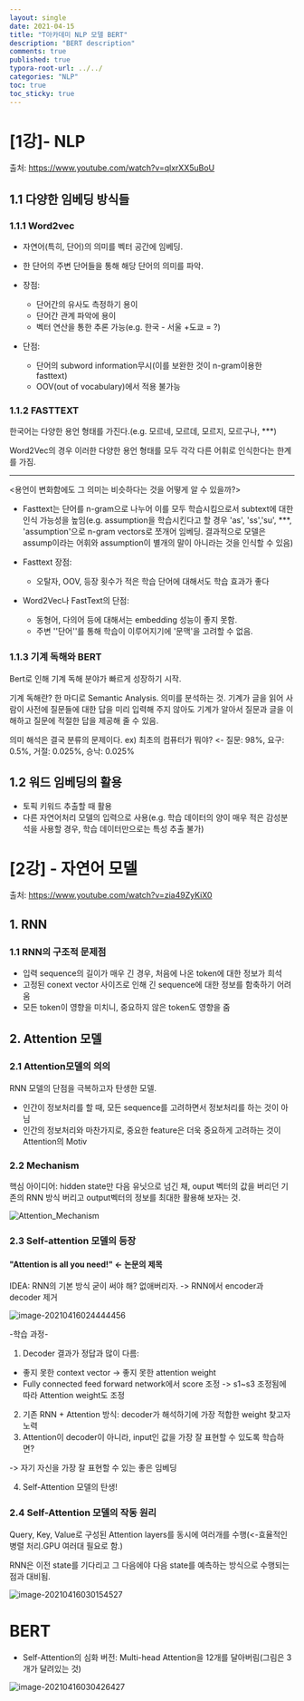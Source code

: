 ```yaml
---
layout: single
date: 2021-04-15
title: "T아카데미 NLP 모델 BERT"
description: "BERT description"
comments: true
published: true
typora-root-url: ../../
categories: "NLP"
toc: true
toc_sticky: true 
---
```


# [1강]- NLP

출처: https://www.youtube.com/watch?v=qlxrXX5uBoU

## 1.1 다양한 임베딩 방식들



### 1.1.1 Word2vec 

* 자연어(특히, 단어)의 의미를 벡터 공간에 임베딩.

* 한 단어의 주변 단어들을 통해 해당 단어의 의미를 파악.

* 장점: 
  *  단어간의 유사도 측정하기 용이
  * 단어간 관계 파악에 용이
  * 벡터 연산을 통한 추론 가능(e.g. 한국 - 서울 +도쿄  = ?) 

* 단점:
  * 단어의 subword information무시(이를 보완한 것이 n-gram이용한 fasttext)
  * OOV(out of vocabulary)에서 적용 불가능



### 1.1.2 FASTTEXT

한국어는 다양한 용언 형태를 가진다.(e.g. 모르네, 모르데, 모르지, 모르구나, ***)

Word2Vec의 경우 이러한 다양한 용언 형태를 모두 각각 다른 어휘로 인식한다는 한계를 가짐.

---

<용언이 변화함에도 그 의미는 비슷하다는 것을 어떻게 알 수 있을까?>

* Fasttext는 단어를 n-gram으로 나누어 이를 모두 학습시킴으로서 subtext에 대한 인식 가능성을 높임(e.g. assumption을 학습시킨다고 할 경우 'as', 'ss','su', ***, 'assumption'으로 n-gram vectors로 쪼개어 임베딩. 결과적으로 모델은 assump이라는 어휘와 assumption이 별개의 말이 아니라는 것을 인식할 수 있음)
* Fasttext 장점:
  * 오탈자, OOV, 등장 횟수가 적은 학습 단어에 대해서도 학습 효과가 좋다

* Word2Vec나 FastText의 단점:
  * 동형어, 다의어 등에 대해서는 embedding 성능이 좋지 못함.
  * 주변 ''단어''를 통해 학습이 이루어지기에 '문맥'을 고려할 수 없음.

### 1.1.3 기계 독해와 BERT

Bert로 인해 기계 독해 분야가 빠르게 성장하기 시작.

기계 독해란? 한 마디로 Semantic Analysis. 의미를 분석하는 것. 기계가 글을 읽어 사람이 사전에 질문들에 대한 답을 미리 입력해 주지 않아도 기계가 알아서 질문과 글을 이해하고 질문에 적절한 답을 제공해 줄 수 있음.

의미 해석은 결국 분류의 문제이다. ex) 최초의 컴퓨터가 뭐야? <- 질문: 98%, 요구: 0.5%, 거절: 0.025%, 승낙: 0.025%



## 1.2 워드 임베딩의 활용

* 토픽 키워드 추출할 때 활용
* 다른 자연어처리 모델의 입력으로 사용(e.g. 학습 데이터의 양이 매우 적은 감성분석을 사용할 경우, 학습 데이터만으로는 특성 추출 불가)



# [2강] - 자연어 모델

출처: https://www.youtube.com/watch?v=zia49ZyKiX0

## 1. RNN

### 1.1 RNN의 구조적 문제점

* 입력 sequence의 길이가 매우 긴 경우, 처음에 나온 token에 대한 정보가 희석
* 고정된 conext vector 사이즈로 인해 긴 sequence에 대한 정보를 함축하기 어려움
* 모든 token이 영향을 미치니, 중요하지 않은 token도 영향을 줌



## 2. Attention 모델

### 2.1 Attention모델의 의의

RNN 모델의 단점을 극복하고자 탄생한 모델.

* 인간이 정보처리를 할 때, 모든 sequence를 고려하면서 정보처리를 하는 것이 아님
* 인간의 정보처리와 마찬가지로, 중요한 feature은 더욱 중요하게 고려하는 것이 Attention의 Motiv

### 2.2 Mechanism

핵심 아이디어: hidden state만 다음 유닛으로 넘긴 채, ouput 벡터의 값을 버리던 기존의 RNN 방식 버리고 output벡터의 정보를 최대한 활용해 보자는 것.

![Attention_Mechanism](/assets/images/NLP/Attention_Mechanism.png)

### 2.3 Self-attention 모델의 등장

#### "Attention is all you need!" ← 논문의 제목

IDEA: RNN의 기본 방식 굳이 써야 해? 없애버리자. -> RNN에서 encoder과 decoder 제거

![image-20210416024444456](/assets/images/NLP/image-20210416024444456.png)

-학습 과정-

1. Decoder 결과가 정답과 많이 다름:

* 좋지 못한 context vector -> 좋지 못한 attention weight
* Fully connected feed forward network에서 score 조정 -> s1~s3 조정됨에 따라 Attention weight도 조정

2. 기존 RNN + Attention 방식: decoder가 해석하기에 가장 적합한 weight 찾고자 노력
3. Attention이 decoder이 아니라, input인 값을 가장 잘 표현할 수 있도록 학습하면?

-> 자기 자신을 가장 잘 표현할 수 있는 좋은 임베딩

4. Self-Attention 모델의 탄생!



### 2.4 Self-Attention 모델의 작동 원리

Query, Key, Value로 구성된 Attention layers를 동시에 여러개를 수행(<-효율적인 병렬 처리.GPU 여러대 필요로 함.)

RNN은 이전 state를 기다리고 그 다음에야 다음 state를 예측하는 방식으로 수행되는 점과 대비됨.

![image-20210416030154527](/assets/images/NLP/image-20210416030154527.png)



# BERT

* Self-Attention의 심화 버전: Multi-head Attention을 12개를 달아버림(그림은 3개가 달려있는 것)

![image-20210416030426427](/assets/images/NLP/image-20210416030426427.png)















